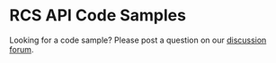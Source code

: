# RCS API Code Samples

Looking for a code sample? Please post a question on our [discussion forum](https://github.com/idea-statica/ideastatica-public/discussions/categories/help-q-a).